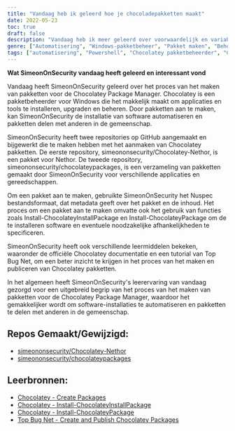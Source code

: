 ```yaml
---
title: "Vandaag heb ik geleerd hoe je chocoladepakketten maakt"
date: 2022-05-23
toc: true
draft: false
description: "Vandaag heb ik meer geleerd over voorwaardelijk en variabel beheer van Ansible"
genre: ["Automatisering", "Windows-pakketbeheer", "Pakket maken", "Beheer van pakketten", "Infrastructuur als code (IaC)", "Uitrol van Windows-software", "Software verpakking", "Windows Automatisering", "Pakketmagazijnen", "Windows Gereedschap"]
tags: ["automatisering", "Powershell", "Chocolatey pakketbeheerder", "Chocolade", "Choco", "pakketcreatie", "pakketautomatisering", "Nuspec", "Nethor", "Windows-pakketbeheerders", "IAC", "Infrastructuur als code", "Uitrol van Windows-software", "software verpakking", "archiefbeheer", "Pakket delen", "Chocolade documentatie", "handleiding", "pakketuitgeverij"]
---
```


**Wat SimeonOnSecurity vandaag heeft geleerd en interessant vond**

Vandaag heeft SimeonOnSecurity geleerd over het proces van het maken van pakketten voor de Chocolatey Package Manager. Chocolatey is een pakketbeheerder voor Windows die het makkelijk maakt om applicaties en tools te installeren, upgraden en beheren. Door pakketten aan te maken, kan SimeonOnSecurity de installatie van software automatiseren en pakketten delen met anderen in de gemeenschap.

SimeonOnSecurity heeft twee repositories op GitHub aangemaakt en bijgewerkt die te maken hebben met het aanmaken van Chocolatey pakketten. De eerste repository, simeononsecurity/Chocolatey-Nethor, is een pakket voor Nethor. De tweede repository, simeononsecurity/chocolateypackages, is een verzameling van pakketten gemaakt door SimeonOnSecurity voor verschillende applicaties en gereedschappen.

Om een pakket aan te maken, gebruikte SimeonOnSecurity het Nuspec bestandsformaat, dat metadata geeft over het pakket en de inhoud. Het proces om een pakket aan te maken omvatte ook het gebruik van functies zoals Install-ChocolateyInstallPackage en Install-ChocolateyPackage om de te installeren software en eventuele noodzakelijke afhankelijkheden te specificeren.

SimeonOnSecurity heeft ook verschillende leermiddelen bekeken, waaronder de officiële Chocolatey documentatie en een tutorial van Top Bug Net, om een beter inzicht te krijgen in het proces van het maken en publiceren van Chocolatey pakketten.

In het algemeen heeft SimeonOnSecurity's leerervaring van vandaag gezorgd voor een uitgebreid begrip van het proces van het maken van pakketten voor de Chocolatey Package Manager, waardoor het gemakkelijker wordt om software-installaties te automatiseren en pakketten te delen met anderen in de gemeenschap.

## Repos Gemaakt/Gewijzigd:
- [simeononsecurity/Chocolatey-Nethor](https://github.com/simeononsecurity/Chocolatey-Nethor)
- [simeononsecurity/chocolateypackages](https://github.com/simeononsecurity/chocolateypackages)

## Leerbronnen:
- [Chocolatey - Create Packages](https://docs.chocolatey.org/en-us/create/create-packages#nuspec)
- [Chocolatey - Install-ChocolateyInstallPackage](https://docs.chocolatey.org/en-us/create/functions/install-chocolateyinstallpackage)
- [Chocolatey - Install-ChocolateyPackage](https://docs.chocolatey.org/en-us/create/functions/install-chocolateypackage)
- [Top Bug Net - Create and Publish Chocolatey Packages](https://www.topbug.net/blog/2012/07/02/a-simple-tutorial-create-and-publish-chocolatey-packages/)